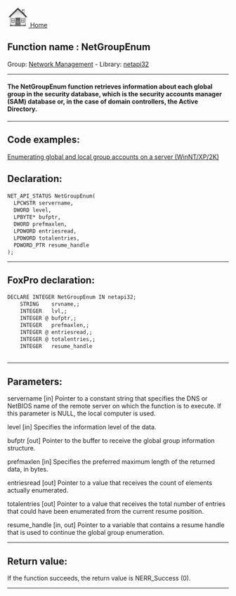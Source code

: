 [<img src="../../images/home.png"> Home ](https://github.com/VFPX/Win32API)  

## Function name : NetGroupEnum
Group: [Network Management](../../functions_group.md#Network_Management)  -  Library: [netapi32](../../../libraries.md#netapi32)  
***  


#### The NetGroupEnum function retrieves information about each global group in the security database, which is the security accounts manager (SAM) database or, in the case of domain controllers, the Active Directory.
***  


## Code examples:
[Enumerating global and local group accounts on a server (WinNT/XP/2K)](../../samples/sample_411.md)  

## Declaration:
```foxpro  
NET_API_STATUS NetGroupEnum(
  LPCWSTR servername,
  DWORD level,
  LPBYTE* bufptr,
  DWORD prefmaxlen,
  LPDWORD entriesread,
  LPDWORD totalentries,
  PDWORD_PTR resume_handle
);  
```  
***  


## FoxPro declaration:
```foxpro  
DECLARE INTEGER NetGroupEnum IN netapi32;
	STRING    srvname,;
	INTEGER   lvl,;
	INTEGER @ bufptr,;
	INTEGER   prefmaxlen,;
	INTEGER @ entriesread,;
	INTEGER @ totalentries,;
	INTEGER   resume_handle
  
```  
***  


## Parameters:
servername 
[in] Pointer to a constant string that specifies the DNS or NetBIOS name of the remote server on which the function is to execute. If this parameter is NULL, the local computer is used. 

level 
[in] Specifies the information level of the data.

bufptr 
[out] Pointer to the buffer to receive the global group information structure.

prefmaxlen 
[in] Specifies the preferred maximum length of the returned data, in bytes.

entriesread 
[out] Pointer to a value that receives the count of elements actually enumerated. 

totalentries 
[out] Pointer to a value that receives the total number of entries that could have been enumerated from the current resume position. 

resume_handle 
[in, out] Pointer to a variable that contains a resume handle that is used to continue the global group enumeration.   
***  


## Return value:
If the function succeeds, the return value is NERR_Success (0).  
***  

